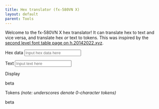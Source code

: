 ```yaml
---
title: Hex translator (fx-580VN X)
layout: default
parent: Tools
---
```


Welcome to the fx-580VN X hex translator! It can translate hex to text and vice versa, and translate hex *or* text to tokens. This was inspired by the [second level font table page on h.20142022.xyz](https://h.20142022.xyz/2-level-font).

Hex data
<input id="text" placeholder="Input hex data here">

Text
<input id="hex" placeholder="Input text here">

Display
<p id="display" class="cwxd">beta</p>

Tokens *(note: underscores denote 0-character tokens)*
<p id="tokens" class="cwxd">beta</p>
